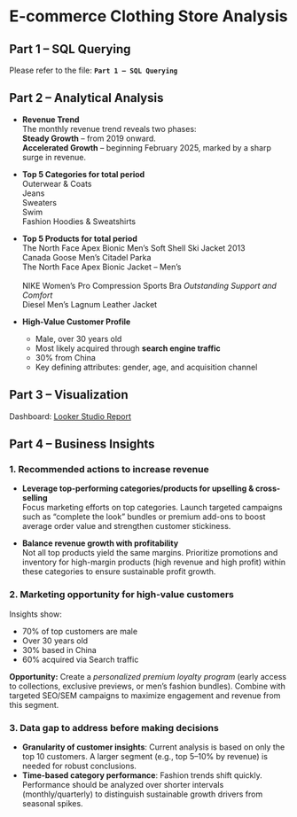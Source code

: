 # E-commerce Clothing Store Analysis

## Part 1 – SQL Querying
Please refer to the file: **`Part 1 – SQL Querying`**

## Part 2 – Analytical Analysis
- **Revenue Trend**  
  The monthly revenue trend reveals two phases:  
  **Steady Growth** – from 2019 onward.  
  **Accelerated Growth** – beginning February 2025, marked by a sharp surge in revenue.  

- **Top 5 Categories for total period**  
  Outerwear & Coats <br>
  Jeans <br>
  Sweaters <br>
  Swim <br>
  Fashion Hoodies & Sweatshirts  <br>

- **Top 5 Products for total period**  
  The North Face Apex Bionic Men’s Soft Shell Ski Jacket 2013   <br>
  Canada Goose Men’s Citadel Parka   <br>
  The North Face Apex Bionic Jacket – Men’s <br>  
  NIKE Women’s Pro Compression Sports Bra *Outstanding Support and Comfort*   <br>
  Diesel Men’s Lagnum Leather Jacket   <br>

- **High-Value Customer Profile**  
  - Male, over 30 years old  
  - Most likely acquired through **search engine traffic**  
  - 30% from China  
  - Key defining attributes: gender, age, and acquisition channel  


## Part 3 – Visualization
Dashboard: [Looker Studio Report](https://lookerstudio.google.com/u/0/reporting/d03aee78-953e-421c-96a5-c336649d21b9/page/tEnnC)


## Part 4 – Business Insights

### 1. Recommended actions to increase revenue
- **Leverage top-performing categories/products for upselling & cross-selling**  
  Focus marketing efforts on top categories. Launch targeted campaigns such as “complete the look” bundles or premium add-ons to boost average order value and strengthen customer stickiness.  

- **Balance revenue growth with profitability**  
  Not all top products yield the same margins. Prioritize promotions and inventory for high-margin products (high revenue and high profit) within these categories to ensure sustainable profit growth.  

### 2. Marketing opportunity for high-value customers
Insights show:  
- 70% of top customers are male  
- Over 30 years old  
- 30% based in China  
- 60% acquired via Search traffic  

**Opportunity:** Create a *personalized premium loyalty program* (early access to collections, exclusive previews, or men’s fashion bundles). Combine with targeted SEO/SEM campaigns to maximize engagement and revenue from this segment.  


### 3. Data gap to address before making decisions
- **Granularity of customer insights**: Current analysis is based on only the top 10 customers. A larger segment (e.g., top 5–10% by revenue) is needed for robust conclusions.  
- **Time-based category performance**: Fashion trends shift quickly. Performance should be analyzed over shorter intervals (monthly/quarterly) to distinguish sustainable growth drivers from seasonal spikes.  
